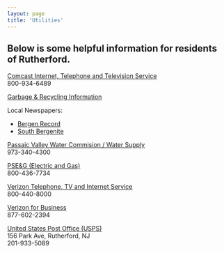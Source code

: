 ```yaml
---
layout: page
title: 'Utilities'
---
```


## Below is some helpful information for residents of Rutherford.

[Comcast Internet, Telephone and Television Service](http://www.comcast.com/)  
800-934-6489

[Garbage & Recycling Information](/departments/public-works/)

Local Newspapers: 

* [Bergen Record](http://www.northjersey.com/)
* [South Bergenite](http://www.northjersey.com/southbergen/)

[Passaic Valley Water Commision / Water Supply](http://www.pvwc.com/)  
973-340-4300

[PSE&G (Electric and Gas)](http://www.pseg.com/)  
800-436-7734

[Verizon Telephone, TV and Internet Service](http://www.verizon.com/)  
800-440-8000

[Verizon for Business](http://fios.verizon.com/fios-business.html)  
877-602-2394

[United States Post Office (USPS)](http://usps.com/)  
156 Park Ave, Rutherford, NJ  
201-933-5089
